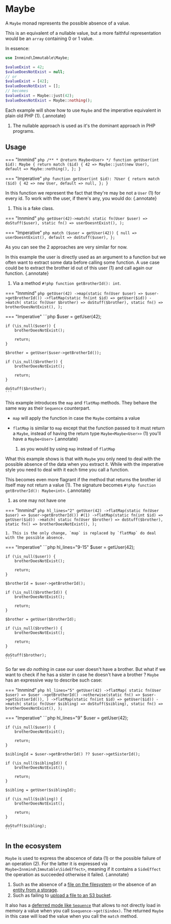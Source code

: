 # Maybe

A `Maybe` monad represents the possible absence of a value.

This is an equivalent of a nullable value, but a more faithful representation would be an `array` containing 0 or 1 value.

In essence:
```php
use Innmind\Immutable\Maybe;

$valueExist = 42;
$valueDoesNotExist = null;
// or
$valueExist = [42];
$valueDoesNotExist = [];
// becomes
$valueExist = Maybe::just(42);
$valueDoesNotExist = Maybe::nothing();
```

Each example will show how to use `Maybe` and the imperative equivalent in plain old PHP (1).
{.annotate}

1. The nullable approach is used as it's the dominant approach in PHP programs.

## Usage

=== "Innmind"
    ```php
    /**
     * @return Maybe<User>
     */
    function getUser(int $id): Maybe {
        return match ($id) {
            42 => Maybe::just(new User),
            default => Maybe::nothing(),
        };
    }
    ```

=== "Imperative"
    ```php
    function getUser(int $id): ?User {
        return match ($id) {
            42 => new User,
            default => null,
        };
    }
    ```

In this function we represent the fact that they're may be not a `User` (1) for every id. To work with the user, if there's any, you would do:
{.annotate}

1. This is a fake class.

=== "Innmind"
    ```php
    getUser(42)->match(
        static fn(User $user) => doStuff($user),
        static fn() => userDoesntExist(),
    );
    ```

=== "Imperative"
    ```php
    match ($user = getUser(42)) {
        null => userDoesntExist(),
        default => doStuff($user),
    };
    ```

As you can see the 2 approaches are very similar for now.

In this example the user is directly used as an argument to a function but we often want to extract some data before calling some function. A use case could be to extract the brother id out of this user (1) and call again our function.
{.annotate}

1. Via a method `#!php function getBrotherId(): int`.

=== "Innmind"
    ```php
    getUser(42)
        ->map(static fn(User $user) => $user->getBrotherId())
        ->flatMap(static fn(int $id) => getUser($id))
        ->match(
            static fn(User $brother) => doStuff($brother),
            static fn() => brotherDoesNotExist(),
        );
    ```

=== "Imperative"
    ```php
    $user = getUser(42);

    if (\is_null($user)) {
        brotherDoesNotExist();

        return;
    }

    $brother = getUser($user->getBrotherId());

    if (\is_null($brother)) {
        brotherDoesNotExist();

        return;
    }

    doStuff($brother);
    ```

This example introduces the `map` and `flatMap` methods. They behave the same way as their `Sequence` counterpart.

- `map` will apply the function in case the `Maybe` contains a value
- `flatMap` is similar to `map` except that the function passed to it must return a `Maybe`, instead of having the return type `Maybe<Maybe<User>>` (1) you'll have a `Maybe<User>`
{.annotate}

    1. as you would by using `map` instead of `flatMap`

What this example shows is that with `Maybe` you only need to deal with the possible absence of the data when you extract it. While with the imperative style you need to deal with it each time you call a function.

This becomes even more flagrant if the method that returns the brother id itself may not return a value (1). The signature becomes `#!php function getBrotherId(): Maybe<int>`.
{.annotate}

1. as one may not have one

=== "Innmind"
    ```php hl_lines="2"
    getUser(42)
        ->flatMap(static fn(User $user) => $user->getBrotherId()) #(1)
        ->flatMap(static fn(int $id) => getUser($id))
        ->match(
            static fn(User $brother) => doStuff($brother),
            static fn() => brotherDoesNotExist(),
        );
    ```

    1. This is the only change, `map` is replaced by `flatMap` do deal with the possible absence.

=== "Imperative"
    ```php hl_lines="9-15"
    $user = getUser(42);

    if (\is_null($user)) {
        brotherDoesNotExist();

        return;
    }

    $brotherId = $user->getBrotherId();

    if (\is_null($brotherId)) {
        brotherDoesNotExist();

        return;
    }

    $brother = getUser($brotherId);

    if (\is_null($brother)) {
        brotherDoesNotExist();

        return;
    }

    doStuff($brother);
    ```

So far we _do nothing_ in case our user doesn't have a brother. But what if we want to check if he has a sister in case he doesn't have a brother ? `Maybe` has an expressive way to describe such case:

=== "Innmind"
    ```php hl_lines="5"
    getUser(42)
        ->flatMap(
            static fn(User $user) => $user
                ->getBrotherId()
                ->otherwise(static fn() => $user->getSistserId()),
        )
        ->flatMap(static fn(int $id) => getUser($id))
        ->match(
            static fn(User $sibling) => doStuff($sibling),
            static fn() => brotherDoesNotExist(),
        );
    ```

=== "Imperative"
    ```php hl_lines="9"
    $user = getUser(42);

    if (\is_null($user)) {
        brotherDoesNotExist();

        return;
    }

    $siblingId = $user->getBrotherId() ?? $user->getSisterId();

    if (\is_null($siblingId)) {
        brotherDoesNotExist();

        return;
    }

    $sibling = getUser($siblingId);

    if (\is_null($sibling)) {
        brotherDoesNotExist();

        return;
    }

    doStuff($sibling);
    ```

## In the ecosystem

`Maybe` is used to express the abscence of data (1) or the possible failure of an operation (2). For the latter it is expressed via `Maybe<Innmind\Immutable\SideEffect>`, meaning if it contains a `SideEffect` the operation as succeeded otherwise it failed.
{.annotate}

1. Such as the absence of a [file on the filesystem](../operating-system/filesystem.md) or the absence of an [entity from a storage](../orm/index.md).
2. Such as failing to [upload a file to an S3 bucket](https://github.com/Innmind/S3).

It also has a [deferred mode like `Sequence`](sequence.md#deferred) that allows to not directly load in memory a value when you call `$sequence->get($index)`. The returned `Maybe` in this case will load the value when you call the `match` method.
